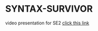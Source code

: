 # SYNTAX-SURVIVOR
video presentation for SE2
[click this link](https://drive.google.com/drive/u/0/mobile/folders/1dJJ9daouPJcDw6qxrSdZh4tnt-8miB2C)